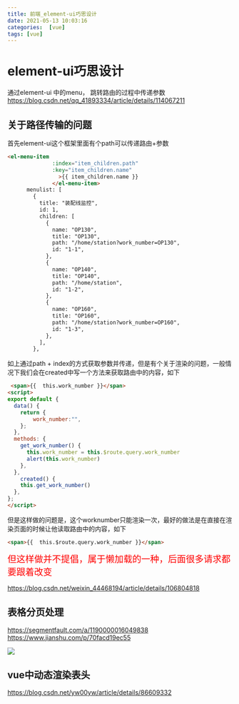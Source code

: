 ```yaml
---
title: 前端_element-ui巧思设计
date: 2021-05-13 10:03:16
categories:  [vue]
tags: [vue]
---
```



<!--more-->


# element-ui巧思设计


通过element-ui 中的menu， 跳转路由的过程中传递参数
https://blog.csdn.net/qq_41893334/article/details/114067211


## 关于路径传输的问题

首先element-ui这个框架里面有个path可以传递路由+参数

```html
<el-menu-item 
              :index="item_children.path" 
              :key="item_children.name"
                >{{ item_children.name }}
              </el-menu-item>
      menulist: [
        {
          title: "装配线监控",
          id: 1,
          children: [
            {
              name: "OP130",
              title: "OP130",
              path: "/home/station?work_number=OP130",
              id: "1-1",
            },
            {
              name: "OP140",
              title: "OP140",
              path: "/home/station",
              id: "1-2",
            },
            {
              name: "OP160",
              title: "OP160",
              path: "/home/station?work_number=OP160",
              id: "1-3",
            },
          ],
        },
```
如上通过path + index的方式获取参数并传递，但是有个关于渲染的问题，一般情况下我们会在created中写一个方法来获取路由中的内容，如下
```html
 <span>{{  this.work_number }}</span>
<script>
export default {
  data() {
    return {
        work_number:"",
    };
  },
  methods: {
    get_work_number() {
      this.work_number = this.$route.query.work_number
      alert(this.work_number)
    },
  },
    created() {
    this.get_work_number()
  },
};
</script>
```
但是这样做的问题是，这个worknumber只能渲染一次，最好的做法是在直接在渲染页面的时候让他读取路由中的内容，如下
```html
<span>{{  this.$route.query.work_number }}</span>
```

<div style='font-size:20px;color:red'>但这样做并不提倡，属于懒加载的一种，后面很多请求都要跟着改变</div>

https://blog.csdn.net/weixin_44468194/article/details/106804818


## 表格分页处理
https://segmentfault.com/a/1190000016049838
https://www.jianshu.com/p/70facd19ec55


![](https://noback.upyun.com/2021-05-17-10-56-03.png!)



## vue中动态渲染表头


https://blog.csdn.net/yw00yw/article/details/86609332